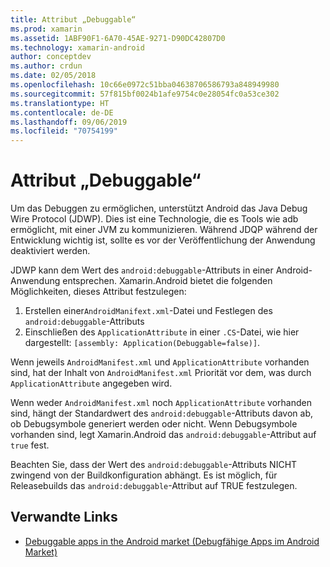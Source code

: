 ```yaml
---
title: Attribut „Debuggable“
ms.prod: xamarin
ms.assetid: 1ABF90F1-6A70-45AE-9271-D90DC42807D0
ms.technology: xamarin-android
author: conceptdev
ms.author: crdun
ms.date: 02/05/2018
ms.openlocfilehash: 10c66e0972c51bba04638706586793a848949980
ms.sourcegitcommit: 57f815bf0024b1afe9754c0e28054fc0a53ce302
ms.translationtype: HT
ms.contentlocale: de-DE
ms.lasthandoff: 09/06/2019
ms.locfileid: "70754199"
---
```

# <a name="debuggable-attribute"></a>Attribut „Debuggable“

Um das Debuggen zu ermöglichen, unterstützt Android das Java Debug Wire Protocol (JDWP). Dies ist eine Technologie, die es Tools wie adb ermöglicht, mit einer JVM zu kommunizieren. Während JDQP während der Entwicklung wichtig ist, sollte es vor der Veröffentlichung der Anwendung deaktiviert werden.

JDWP kann dem Wert des `android:debuggable`-Attributs in einer Android-Anwendung entsprechen. Xamarin.Android bietet die folgenden Möglichkeiten, dieses Attribut festzulegen:

1. Erstellen einer`AndroidManifext.xml`-Datei und Festlegen des `android:debuggable`-Attributs
2. Einschließen des `ApplicationAttribute` in einer `.CS`-Datei, wie hier dargestellt: `[assembly: Application(Debuggable=false)]`.

Wenn jeweils `AndroidManifest.xml` und `ApplicationAttribute` vorhanden sind, hat der Inhalt von `AndroidManifest.xml` Priorität vor dem, was durch `ApplicationAttribute` angegeben wird.

Wenn weder `AndroidManifest.xml` noch `ApplicationAttribute` vorhanden sind, hängt der Standardwert des `android:debuggable`-Attributs davon ab, ob Debugsymbole generiert werden oder nicht. Wenn Debugsymbole vorhanden sind, legt Xamarin.Android das `android:debuggable`-Attribut auf `true` fest.

Beachten Sie, dass der Wert des `android:debuggable`-Attributs NICHT zwingend von der Buildkonfiguration abhängt. Es ist möglich, für Releasebuilds das `android:debuggable`-Attribut auf TRUE festzulegen.

## <a name="related-links"></a>Verwandte Links

- [Debuggable apps in the Android market (Debugfähige Apps im Android Market)](http://labs.mwrinfosecurity.com/blog/2011/07/07/debuggable-apps-in-android-market/)
